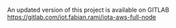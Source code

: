 An updated version of this project is available on GITLAB
https://gitlab.com/iot.fabian.rami/iota-aws-full-node
